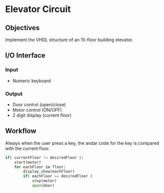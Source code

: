 # Elevator Circuit
## Objectives
Implement the VHDL structure of an 15-floor building elevator.

## I/O Interface
### Input
+ Numeric keyboard

### Output
+ Door control (open/close)
+ Motor control (ON/OFF)
+ 2 digit display (current floor)



## Workflow

Always when the user press a key, the andar code for the key is compared with the current floor.

```python
if( currentFloor != desiredFloor ):
	start(motor)
	for eachFloor in floor:
		display_show(eachFloor)
		if( eachFloor == desiredFloor )
			stop(motor)
			open(door)
```



